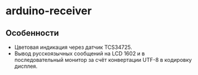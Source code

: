 # arduino-receiver

## Особенности

- Цветовая индикация через датчик TCS34725.
- Вывод русскоязычных сообщений на LCD 1602 и в последовательный монитор за счёт конвертации UTF-8 в кодировку дисплея.
